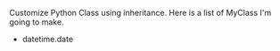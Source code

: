 Customize Python Class using inheritance. Here is a list of MyClass I'm going to make. 

- datetime.date

